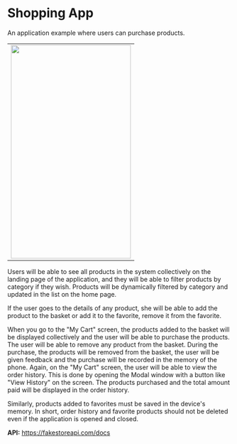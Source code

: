 # Shopping App

An application example where users can purchase products.<br />

<table>
  <tr>
    <td><img src="shopping.gif" width=270 height=480></td>
  </tr>
 </table>

Users will be able to see all products in the system collectively on the landing page of the application, and they will be able to filter products by category if they wish. Products will be dynamically filtered by category and updated in the list on the home page. 

If the user goes to the details of any product, she will be able to add the product to the basket or add it to the favorite, remove it from the favorite.

When you go to the "My Cart" screen, the products added to the basket will be displayed collectively and the user will be able to purchase the products. The user will be able to remove any product from the basket. During the purchase, the products will be removed from the basket, the user will be given feedback and the purchase will be recorded in the memory of the phone. Again, on the "My Cart" screen, the user will be able to view the order history. This is done by opening the Modal window with a button like "View History" on the screen. The products purchased and the total amount paid will be displayed in the order history.

Similarly, products added to favorites must be saved in the device's memory. In short, order history and favorite products should not be deleted even if the application is opened and closed.

**API:** https://fakestoreapi.com/docs